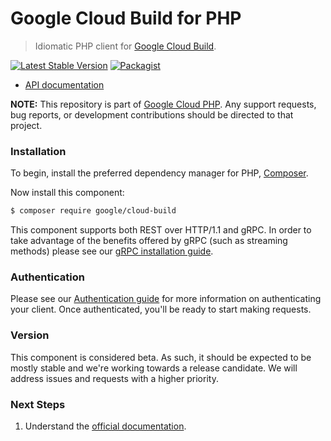 # Google Cloud Build for PHP

> Idiomatic PHP client for [Google Cloud Build](https://cloud.google.com/build).

[![Latest Stable Version](https://poser.pugx.org/google/cloud-build/v/stable)](https://packagist.org/packages/google/cloud-build) [![Packagist](https://img.shields.io/packagist/dm/google/cloud-build.svg)](https://packagist.org/packages/google/cloud-build)

* [API documentation](https://cloud.google.com/php/docs/reference/cloud-build/latest)

**NOTE:** This repository is part of [Google Cloud PHP](https://github.com/googleapis/google-cloud-php). Any
support requests, bug reports, or development contributions should be directed to
that project.

### Installation

To begin, install the preferred dependency manager for PHP, [Composer](https://getcomposer.org/).

Now install this component:

```sh
$ composer require google/cloud-build
```

This component supports both REST over HTTP/1.1 and gRPC. In order to take advantage of the benefits offered by gRPC (such as streaming methods)
please see our [gRPC installation guide](https://cloud.google.com/php/grpc).

### Authentication

Please see our [Authentication guide](https://github.com/googleapis/google-cloud-php/blob/main/AUTHENTICATION.md) for more information
on authenticating your client. Once authenticated, you'll be ready to start making requests.

### Version

This component is considered beta. As such, it should be expected to be mostly
stable and we're working towards a release candidate. We will address issues
and requests with a higher priority.

### Next Steps

1. Understand the [official documentation](https://cloud.google.com/build/docs).
